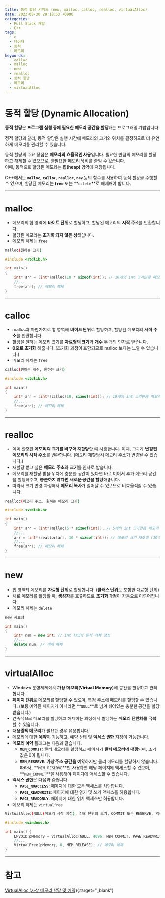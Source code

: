 ```yaml
---
title: 동적 할당 키워드 (new, malloc, calloc, realloc, virtualAlloc)
date: 2023-08-30 20:18:53 +0900
categories:
  - Full Stack 개발
  - C++
tags:
  - c
  - 데이터
  - 동적
  - 메모리
keywords:
  - calloc
  - malloc
  - new
  - realloc
  - 동적 할당
  - 메모리
  - virtualAlloc
---
```


# **동적 할당 (Dynamic Allocation)**

<span class="keyword">**동적 할당**</span>은 <span class="font_highlight">**프로그램 실행 중에 필요한 메모리 공간을 할당**</span>하는 프로그래밍 기법입니다.

정적 할당과 달리, 동적 할당은 실행 시간에 메모리의 크기와 위치를 결정하므로 더 유연하게 메모리를 관리할 수 있습니다.

동적 할당의 주요 장점은 **메모리의 효율적인 사용**입니다.
필요한 만큼의 메모리를 할당하고 해제할 수 있으므로, 불필요한 메모리 낭비를 줄일 수 있습니다. <br> 이때, 동적으로 할당된 메모리는 <span class="keyword">**힙(heap)**</span> 영역에 저장됩니다.

C++에서는 **`malloc`**, **`calloc`**, **`realloc`**, **`new`** 등의 함수를 사용하여 동적 할당을 수행할 수 있으며, 할당된 메모리는 **`free`** 또는 **`delete`**로 해제해야 합니다.

---

# malloc

- 메모리의 힙 영역에 **바이트 단위**로 할당하고, 할당된 메모리의 **시작 주소**를 반환합니다.
- 할당된 메모리는 **초기화 되지 않은 상태**입니다.
- 메모리 해제는 `free`

```bash
malloc(원하는 크기)
```

```cpp
#include <stdlib.h>

int main() 
{
    int* arr = (int*)malloc(10 * sizeof(int)); // 10개의 int 크기만큼 메모리 할당
    //...
    free(arr); // 메모리 해제
}
```

---

# calloc

- malloc과 마찬가지로 힙 영역에 **바이트 단위**로 할당하고, 할당된 메모리의 **시작 주소**를 반환합니다.
- 할당을 원하는 메모리 크기를 **자료형의 크기**와 **개수** 두 개의 인자로 받습니다.
- **0으로 초기화** 해줍니다. (초기화 과정이 포함되므로 malloc 보다는 느릴 수 있습니다.)
- 메모리 해제는 `free`

```bash
calloc(원하는 개수, 원하는 크기)
```

```cpp
#include <stdlib.h>

int main() 
{
    int* arr = (int*)calloc(10, sizeof(int)); // 10개의 int 크기만큼 메모리 할당
    //...
    free(arr); // 메모리 해제
}
```

---

# realloc

- 이미 할당된 **메모리의 크기를 바꾸어 재할당**할 때 사용합니다. 이때, 크기가 **변경된 메모리의 시작 주소**를 반환합니다. (메모리 재할당시 메모리 주소가 변경될 수 있습니다.)
- 재할당 받고 싶은 **메모리 주소**와 **크기**를 인자로 받습니다.
- 메모리를 재할당 받을 위치에 충분한 공간이 있다면 바로 이어서 추가 메모리 공간을 할당해주고, **충분하지 않다면 새로운 공간을 할당**해줍니다.
- 따라서 크기 변경 과정에서 **메모리 복사**가 일어날 수 있으므로 비효율적일 수 있습니다.

```bash
realloc(메모리 주소, 원하는 메모리 크기)
```

```cpp
#include <stdlib.h>

int main() 
{
    int* arr = (int*)malloc(5 * sizeof(int)); // 5개의 int 크기만큼 메모리 할당
    //...
    arr = (int*)realloc(arr, 10 * sizeof(int)); // 메모리 크기 재조정 (10개의 int 크기로 확장)
    //...
    free(arr); // 메모리 해제
}
```

---

# new

- 힙 영역의 메모리를 **자료형 단위**로 할당합니다. (**클래스 단위**도 포함한 자료형 단위)
- 새로 메모리를 할당할 때, **생성자**를 호출하므로 **초기화 과정**이 자동으로 이루어집니다.
- 메모리 해제는 `delete`

```bash
new 자료형
```

```cpp
int main()
{
    int* num = new int; // int 타입의 동적 객체 생성
    //...
    delete num; // 객체 해제
}
```

---

# virtualAlloc

- Windows 운영체제에서 <span class="keyword">**가상 메모리(Virtual Memory)**</span>에 공간을 할당하고 관리합니다.
- **페이지 단위**로 메모리를 할당할 수 있으며, 특정 주소에 메모리를 할당할 수 있습니다.
(보통 예약된 페이지가 아니라면 **`NULL`**로 넘겨 비어있는 충분한 공간을 할당 받습니다.)
- 연속적으로 메모리를 할당하고 해제하는 과정에서 발생하는 **<span class="important">메모리 단편화</span>를 극복**할 수 있습니다.
- **대용량의 메모리**가 필요한 경우 유용합니다.
- 메모리에 대한 **예약**이 가능하고, 예약 상태 및 **엑세스 권한** 지정이 가능합니다.
- **메모리 예약** 플래그는 다음과 같습니다.
    - **`MEM_COMMIT`**: 물리 메모리를 할당하고 페이지가 **물리 메모리에 매핑**되며, 초기 값은 0이 됩니다.
    - **`MEM_RESERVE`**: **가상 주소 공간을 예약**하지만 물리 메모리를 할당하지 않습니다. <br> 따라서, **`MEM_RESERVE`**만 사용하면 해당 페이지에 액세스할 수 없으며, **`MEM_COMMIT`**을 사용해야 페이지에 액세스할 수 있습니다.
- **엑세스 권한**은 다음과 같습니다.
    - **`PAGE_NOACCESS`**: 페이지에 대한 모든 액세스를 차단합니다.
    - **`PAGE_READWRITE`**: 페이지에 대한 읽기 및 쓰기 액세스를 허용합니다.
    - **`PAGE_READONLY`**: 페이지에 대한 읽기 액세스만 허용합니다.
- 메모리 해제는 `virtualfree`

```bash
VirtualAlloc(NULL(메모리 시작 지점), 4KB 단위의 크기, COMMIT 또는 RESERVE, 엑세스 권한)
```

```cpp
#include <windows.h>

int main() {
    LPVOID pMemory = VirtualAlloc(NULL, 4096, MEM_COMMIT, PAGE_READWRITE); // 4096 바이트 크기의 가상 메모리 할당
    //...
    VirtualFree(pMemory, 0, MEM_RELEASE); // 메모리 해제
}
```

---

# 참고

[VirtualAlloc (가상 메모리 할당 및 예약)](/posts/virtualalloc-%EA%B0%80%EC%83%81-%EB%A9%94%EB%AA%A8%EB%A6%AC-%ED%95%A0%EB%8B%B9-%EB%B0%8F-%EC%98%88%EC%95%BD/){:target="_blank"}